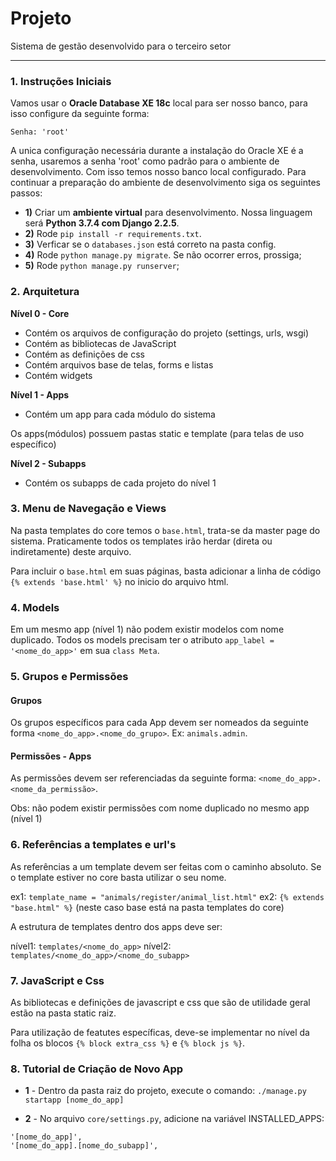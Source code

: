 # Projeto
Sistema de gestão desenvolvido para o terceiro setor
**********

### 1. Instruções Iniciais

Vamos usar o **Oracle Database XE 18c** local para ser nosso banco, para isso configure da seguinte forma:

```
Senha: 'root'
```
A unica configuração necessária durante a instalação do Oracle XE é a senha, usaremos a senha 'root' como padrão para o ambiente de desenvolvimento.
Com isso temos nosso banco local configurado. Para continuar a preparação do ambiente de desenvolvimento siga os seguintes passos:

- **1)** Criar um **ambiente virtual** para desenvolvimento. Nossa linguagem será **Python 3.7.4 com Django 2.2.5**.
- **2)** Rode `pip install -r requirements.txt`.
- **3)** Verficar se o `databases.json` está correto na pasta config.
- **4)** Rode `python manage.py migrate`. Se não ocorrer erros, prossiga;
- **5)** Rode `python manage.py runserver`;

### 2. Arquitetura

**Nível 0 - Core**
* Contém os arquivos de configuração do projeto (settings, urls, wsgi)
* Contém as bibliotecas de JavaScript 
* Contém as definições de css
* Contém arquivos base de telas, forms e listas
* Contém widgets

**Nível 1 - Apps**
* Contém um app para cada módulo do sistema

Os apps(módulos) possuem pastas static e template (para telas de uso específico)

**Nível 2 - Subapps**
* Contém os subapps de cada projeto do nível 1

### 3. Menu de Navegação e Views

Na pasta templates do core temos o `base.html`, trata-se da master page do sistema. Praticamente todos os templates irão herdar (direta ou indiretamente) deste arquivo.

Para incluir o `base.html` em suas páginas, basta adicionar a linha de código `{% extends 'base.html' %}` no inicio do arquivo html.

### 4. Models

Em um mesmo app (nível 1) não podem existir modelos com nome duplicado. Todos os models precisam ter o atributo `app_label = '<nome_do_app>'` em sua `class Meta`.

### 5. Grupos e Permissões

#### Grupos
Os grupos específicos para cada App devem ser nomeados da seguinte forma `<nome_do_app>.<nome_do_grupo>`. 
Ex: `animals.admin`.

#### Permissões - Apps

As permissões devem ser referenciadas da seguinte forma: `<nome_do_app>.<nome_da_permissão>`.

Obs: não podem existir permissões com nome duplicado no mesmo app (nível 1)

### 6. Referências a templates e url's

As referências a um template devem ser feitas com o caminho absoluto. Se o template estiver no core basta utilizar o seu nome.

ex1: `template_name = "animals/register/animal_list.html"`
ex2: `{% extends "base.html" %}` (neste caso base está na pasta templates do core)

A estrutura de templates dentro dos apps deve ser:

nível1: `templates/<nome_do_app>`
nível2: `templates/<nome_do_app>/<nome_do_subapp>`

### 7. JavaScript e Css

As bibliotecas e definições de javascript e css que são de utilidade geral estão na pasta static raiz.

Para utilização de featutes específicas, deve-se implementar no nível da folha os blocos `{% block extra_css %}` e `{% block js %}`. 

### 8. Tutorial de Criação de Novo App

- **1** - Dentro da pasta raiz do projeto, execute o comando: `./manage.py startapp [nome_do_app]`


- **2** - No arquivo `core/settings.py`, adicione na variável INSTALLED_APPS:

```
'[nome_do_app]',
'[nome_do_app].[nome_do_subapp]',
```
  
  
